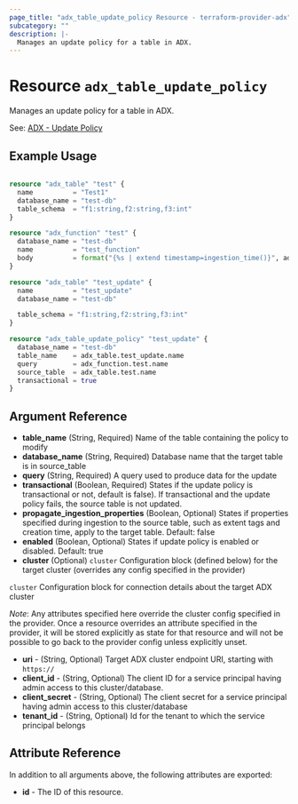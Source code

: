 ```yaml
---
page_title: "adx_table_update_policy Resource - terraform-provider-adx"
subcategory: ""
description: |-
  Manages an update policy for a table in ADX.
---
```


# Resource `adx_table_update_policy`

Manages an update policy for a table in ADX.

See: [ADX - Update Policy](https://docs.microsoft.com/en-us/azure/data-explorer/kusto/management/updatepolicy)

## Example Usage

```terraform

resource "adx_table" "test" {
  name          = "Test1"
  database_name = "test-db"
  table_schema  = "f1:string,f2:string,f3:int"
}

resource "adx_function" "test" {
  database_name = "test-db"
  name          = "test_function"
  body          = format("{%s | extend timestamp=ingestion_time()}", adx_table.test.name)
}

resource "adx_table" "test_update" {
  name          = "test_update"
  database_name = "test-db"

  table_schema = "f1:string,f2:string,f3:int"
}

resource "adx_table_update_policy" "test_update" {
  database_name = "test-db"
  table_name    = adx_table.test_update.name
  query         = adx_function.test.name
  source_table  = adx_table.test.name
  transactional = true
}

```

## Argument Reference

- **table_name** (String, Required) Name of the table containing the policy to modify
- **database_name** (String, Required) Database name that the target table is in
source_table
- **query** (String, Required) A query used to produce data for the update
- **transactional** (Boolean, Required) States if the update policy is transactional or not, default is false). If transactional and the update policy fails, the source table is not updated.
- **propagate_ingestion_properties** (Boolean, Optional) States if properties specified during ingestion to the source table, such as extent tags and creation time, apply to the target table. Default: false
- **enabled** (Boolean, Optional) States if update policy is enabled or disabled. Default: true
- **cluster** (Optional) `cluster` Configuration block (defined below) for the target cluster (overrides any config specified in the provider)

`cluster` Configuration block for connection details about the target ADX cluster 

*Note*: Any attributes specified here override the cluster config specified in the provider. Once a resource overrides an attribute specified in the provider, it will be stored explicitly as state for that resource and will not be possible to go back to the provider config unless explicitly unset.

- **uri** - (String, Optional) Target ADX cluster endpoint URI, starting with `https://`
- **client_id** - (String, Optional) The client ID for a service principal having admin access to this cluster/database.
- **client_secret** - (String, Optional) The client secret for a service principal having admin access to this cluster/database
- **tenant_id** - (String, Optional) Id for the tenant to which the service principal belongs

## Attribute Reference

In addition to all arguments above, the following attributes are exported:

- **id** - The ID of this resource.
